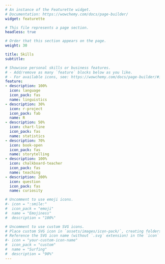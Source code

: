 ```yaml
---
# An instance of the Featurette widget.
# Documentation: https://wowchemy.com/docs/page-builder/
widget: featurette

# This file represents a page section.
headless: true

# Order that this section appears on the page.
weight: 30

title: Skills
subtitle:

# Showcase personal skills or business features.
# - Add/remove as many `feature` blocks below as you like.
# - For available icons, see: https://wowchemy.com/docs/page-builder/#icons
feature:
- description: 100%
  icon: language
  icon_pack: fas
  name: linguistics
- description: 30%
  icon: r-project
  icon_pack: fab
  name: R
- description: 50%
  icon: chart-line
  icon_pack: fas
  name: statistics
- description: 70%
  icon: book-open
  icon_pack: fas
  name: storytelling
- description: 100%
  icon: chalkboard-teacher
  icon_pack: fas
  name: teaching
- description: 200%
  icon: question
  icon_pack: fas
  name: curiosity

# Uncomment to use emoji icons.
#- icon = ":smile:"
#  icon_pack = "emoji"
#  name = "Emojiness"
#  description = "100%"  

# Uncomment to use custom SVG icons.
# Place custom SVG icon in `assets/images/icon-pack/`, creating folders if necessary.
# Reference the SVG icon name (without `.svg` extension) in the `icon` field.
#- icon = "your-custom-icon-name"
#  icon_pack = "custom"
#  name = "Surfing"
#  description = "90%"
---
```

